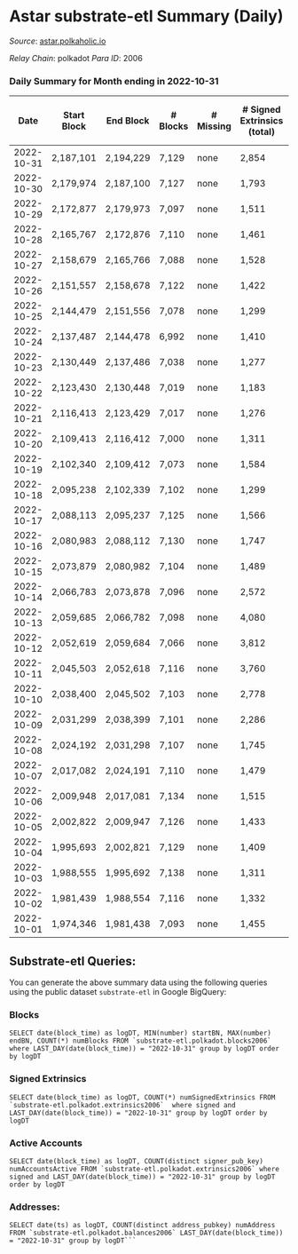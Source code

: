 # Astar substrate-etl Summary (Daily)

_Source_: [astar.polkaholic.io](https://astar.polkaholic.io)

*Relay Chain*: polkadot
*Para ID*: 2006



### Daily Summary for Month ending in 2022-10-31


| Date | Start Block | End Block | # Blocks | # Missing | # Signed Extrinsics (total) | # Active Accounts | # Addresses with Balances | # Events | # Transfers | # XCM Transfers In | # XCM Transfers Out |
| ---- | ----------- | --------- | -------- | --------- | --------------------------- | ----------------- | ------------------------- | -------- | ----------- | ------------------ | ------------------- |
| 2022-10-31 | 2,187,101 | 2,194,229 | 7,129 | none  | 2,854 | 1,159 | 473,343 | 469,689 | 13,065 ($5,661,613) | 39 ($24,028.45) | 32 ($19,986.59) |
| 2022-10-30 | 2,179,974 | 2,187,100 | 7,127 | none  | 1,793 | 832 |  | 354,981 | 9,715 ($826,138) | 12 ($1,048.24) | 8 ($631.90) |
| 2022-10-29 | 2,172,877 | 2,179,973 | 7,097 | none  | 1,511 | 775 | 472,923 | 366,866 | 9,177 ($914,406) | 7 ($330.30) | 16 ($24,294.07) |
| 2022-10-28 | 2,165,767 | 2,172,876 | 7,110 | none  | 1,461 | 750 |  | 376,083 | 8,828 ($618,329) | 11 ($72.14) | 8 ($2,898.22) |
| 2022-10-27 | 2,158,679 | 2,165,766 | 7,088 | none  | 1,528 | 774 |  | 380,451 | 9,745 ($1,773,064) | 16 ($3,840.99) | 14 ($12,895.12) |
| 2022-10-26 | 2,151,557 | 2,158,678 | 7,122 | none  | 1,422 | 794 | 472,572 | 388,662 | 9,489 ($2,295,938) | 19 ($1,368.48) | 15 ($3,883.56) |
| 2022-10-25 | 2,144,479 | 2,151,556 | 7,078 | none  | 1,299 | 675 |  | 468,818 | 9,931 ($773,300) | 19 ($3,025.90) | 29 ($24,683.86) |
| 2022-10-24 | 2,137,487 | 2,144,478 | 6,992 | none  | 1,410 | 771 | 472,324 | 608,756 | 12,207 ($849,966) | 20 ($1,360.10) | 18 ($26,443.88) |
| 2022-10-23 | 2,130,449 | 2,137,486 | 7,038 | none  | 1,277 | 678 |  | 633,828 | 8,837 ($1,071,291) | 15 ($1,615.65) | 17 ($7,892.55) |
| 2022-10-22 | 2,123,430 | 2,130,448 | 7,019 | none  | 1,183 | 646 | 472,124 | 620,500 | 8,664 ($572,758) | 21 ($17,614.56) | 13 ($1,557.08) |
| 2022-10-21 | 2,116,413 | 2,123,429 | 7,017 | none  | 1,276 | 699 | 472,052 | 632,853 | 9,332 ($2,314,230) | 15 ($4,497.57) | 13 ($1,399.66) |
| 2022-10-20 | 2,109,413 | 2,116,412 | 7,000 | none  | 1,311 | 684 |  | 615,877 | 9,611 ($6,154,997) | 18 ($778,470) | 19 ($3,647.56) |
| 2022-10-19 | 2,102,340 | 2,109,412 | 7,073 | none  | 1,584 | 881 |  | 631,706 | 10,132 ($2,253,921) | 14 ($1,692.75) | 11 ($749.45) |
| 2022-10-18 | 2,095,238 | 2,102,339 | 7,102 | none  | 1,299 | 705 | 471,645 | 646,716 | 9,465 ($908,692) | 27 ($504,428) | 7 ($2,231.77) |
| 2022-10-17 | 2,088,113 | 2,095,237 | 7,125 | none  | 1,566 | 817 |  | 645,283 | 9,480 ($1,002,130) | 18 ($2,626.91) | 8 ($281.74) |
| 2022-10-16 | 2,080,983 | 2,088,112 | 7,130 | none  | 1,747 | 787 |  | 696,717 | 15,420 ($2,543,483) | 29 ($20,353.49) | 8 ($193.61) |
| 2022-10-15 | 2,073,879 | 2,080,982 | 7,104 | none  | 1,489 | 674 |  | 664,034 | 11,213 ($1,710,388) | 23 ($17,827.14) | 8 ($1,253.37) |
| 2022-10-14 | 2,066,783 | 2,073,878 | 7,096 | none  | 2,572 | 636 | 471,090 | 638,433 | 9,701 ($741,935) | 17 ($25,492.62) | 24 ($3,040.95) |
| 2022-10-13 | 2,059,685 | 2,066,782 | 7,098 | none  | 4,080 | 663 | 470,945 | 677,693 | 11,142 ($1,649,192) | 30 ($49,796.49) | 4 ($39.71) |
| 2022-10-12 | 2,052,619 | 2,059,684 | 7,066 | none  | 3,812 | 776 | 470,770 | 654,359 | 9,583 ($431,591) | 16 ($1,590.22) | 7 ($3,773.15) |
| 2022-10-11 | 2,045,503 | 2,052,618 | 7,116 | none  | 3,760 | 799 |  | 671,325 | 9,949 ($2,602,564) | 17 ($10,594.55) | 9 ($107.87) |
| 2022-10-10 | 2,038,400 | 2,045,502 | 7,103 | none  | 2,778 | 734 |  | 671,645 | 10,623 ($2,162,985) | 35 ($22,529.90) | 10 ($12.19) |
| 2022-10-09 | 2,031,299 | 2,038,399 | 7,101 | none  | 2,286 | 784 |  | 439,119 | 9,411 ($596,208) | 17 ($70,705.14) | 7 ($113.64) |
| 2022-10-08 | 2,024,192 | 2,031,298 | 7,107 | none  | 1,745 | 702 |  | 451,658 | 9,129 ($670,192) | 20 ($26,518.78) | 2 ($0.037) |
| 2022-10-07 | 2,017,082 | 2,024,191 | 7,110 | none  | 1,479 | 750 |  | 529,345 | 9,144 ($611,911) | 17 ($4,805.35) | 6 ($955.28) |
| 2022-10-06 | 2,009,948 | 2,017,081 | 7,134 | none  | 1,515 | 776 |  | 546,394 | 9,863 ($1,049,621) | 36 ($11,268.37) | 10 ($153.41) |
| 2022-10-05 | 2,002,822 | 2,009,947 | 7,126 | none  | 1,433 | 731 |  | 661,105 | 10,408 ($1,664,357) | 32 ($2,902.18) | 5 ($336.43) |
| 2022-10-04 | 1,995,693 | 2,002,821 | 7,129 | none  | 1,409 | 735 |  | 615,385 | 10,616 ($586,887) | 33 ($6,881.34) | 3 ($871.41) |
| 2022-10-03 | 1,988,555 | 1,995,692 | 7,138 | none  | 1,311 | 780 |  | 624,636 | 9,937 ($1,609,230) | 21 ($2,060.28) | 8 ($2.19) |
| 2022-10-02 | 1,981,439 | 1,988,554 | 7,116 | none  | 1,332 | 775 |  | 602,093 | 10,255 ($650,628) | 28 ($1,782.61) | 6 ($35.89) |
| 2022-10-01 | 1,974,346 | 1,981,438 | 7,093 | none  | 1,455 | 812 |  | 538,414 | 9,912 ($1,064,562) | 20 ($1,889.37) | 5 ($450.75) |

## Substrate-etl Queries:
You can generate the above summary data using the following queries using the public dataset `substrate-etl` in Google BigQuery:


### Blocks
```
SELECT date(block_time) as logDT, MIN(number) startBN, MAX(number) endBN, COUNT(*) numBlocks FROM `substrate-etl.polkadot.blocks2006`  where LAST_DAY(date(block_time)) = "2022-10-31" group by logDT order by logDT
```


### Signed Extrinsics
```
SELECT date(block_time) as logDT, COUNT(*) numSignedExtrinsics FROM `substrate-etl.polkadot.extrinsics2006`  where signed and LAST_DAY(date(block_time)) = "2022-10-31" group by logDT order by logDT
```


### Active Accounts
```
SELECT date(block_time) as logDT, COUNT(distinct signer_pub_key) numAccountsActive FROM `substrate-etl.polkadot.extrinsics2006` where signed and LAST_DAY(date(block_time)) = "2022-10-31" group by logDT order by logDT
```


### Addresses:
```
SELECT date(ts) as logDT, COUNT(distinct address_pubkey) numAddress FROM `substrate-etl.polkadot.balances2006` LAST_DAY(date(block_time)) = "2022-10-31" group by logDT```

